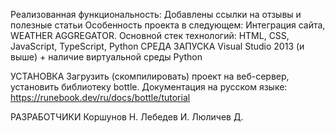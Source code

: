 Реализованная функциональность:
Добавлены ссылки на отзывы и полезные статьи
Особенность проекта в следующем:
Интеграция сайта, WEATHER AGGREGATOR.
Основной стек технологий:
HTML, CSS, JavaScript, TypeScript, Python
СРЕДА ЗАПУСКА
Visual Studio 2013 (и выше) + наличие виртуальной среды Python

УСТАНОВКА
Загрузить (скомпилировать) проект на веб-сервер, установить библиотеку bottle.
Документация на русском языке: https://runebook.dev/ru/docs/bottle/tutorial

РАЗРАБОТЧИКИ
Коршунов Н.
Лебедев И.
Люличев Д.
